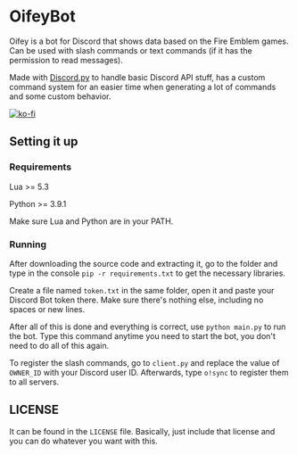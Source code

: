# OifeyBot

Oifey is a bot for Discord that shows data based on the Fire Emblem games. Can be used with slash commands or text commands (if it has the permission to read messages).

Made with [Discord.py](https://github.com/Rapptz/discord.py) to handle basic Discord API stuff, has a custom command system for an easier time when generating a lot of commands and some custom behavior.

[![ko-fi](https://ko-fi.com/img/githubbutton_sm.svg)](https://ko-fi.com/W7W415DE4)

## Setting it up

### Requirements
Lua >= 5.3

Python >= 3.9.1

Make sure Lua and Python are in your PATH.

### Running

After downloading the source code and extracting it, go to the folder and type in the console `pip -r requirements.txt` to get the necessary libraries.

Create a file named `token.txt` in the same folder, open it and paste your Discord Bot token there. Make sure there's nothing else, including no spaces or new lines.

After all of this is done and everything is correct, use `python main.py` to run the bot. Type this command anytime you need to start the bot, you don't need to do all of this again.

To register the slash commands, go to `client.py` and replace the value of `OWNER_ID` with your Discord user ID. Afterwards, type `o!sync` to register them to all servers.

## LICENSE
It can be found in the `LICENSE` file. Basically, just include that license and you can do whatever you want with this.
